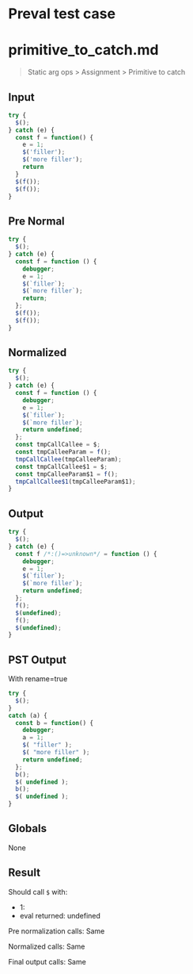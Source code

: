 # Preval test case

# primitive_to_catch.md

> Static arg ops > Assignment > Primitive to catch
>
>

## Input

`````js filename=intro
try {
  $();
} catch (e) {
  const f = function() {
    e = 1;
    $('filler');
    $('more filler');
    return
  }
  $(f());
  $(f());
}
`````

## Pre Normal


`````js filename=intro
try {
  $();
} catch (e) {
  const f = function () {
    debugger;
    e = 1;
    $(`filler`);
    $(`more filler`);
    return;
  };
  $(f());
  $(f());
}
`````

## Normalized


`````js filename=intro
try {
  $();
} catch (e) {
  const f = function () {
    debugger;
    e = 1;
    $(`filler`);
    $(`more filler`);
    return undefined;
  };
  const tmpCallCallee = $;
  const tmpCalleeParam = f();
  tmpCallCallee(tmpCalleeParam);
  const tmpCallCallee$1 = $;
  const tmpCalleeParam$1 = f();
  tmpCallCallee$1(tmpCalleeParam$1);
}
`````

## Output


`````js filename=intro
try {
  $();
} catch (e) {
  const f /*:()=>unknown*/ = function () {
    debugger;
    e = 1;
    $(`filler`);
    $(`more filler`);
    return undefined;
  };
  f();
  $(undefined);
  f();
  $(undefined);
}
`````

## PST Output

With rename=true

`````js filename=intro
try {
  $();
}
catch (a) {
  const b = function() {
    debugger;
    a = 1;
    $( "filler" );
    $( "more filler" );
    return undefined;
  };
  b();
  $( undefined );
  b();
  $( undefined );
}
`````

## Globals

None

## Result

Should call `$` with:
 - 1: 
 - eval returned: undefined

Pre normalization calls: Same

Normalized calls: Same

Final output calls: Same
